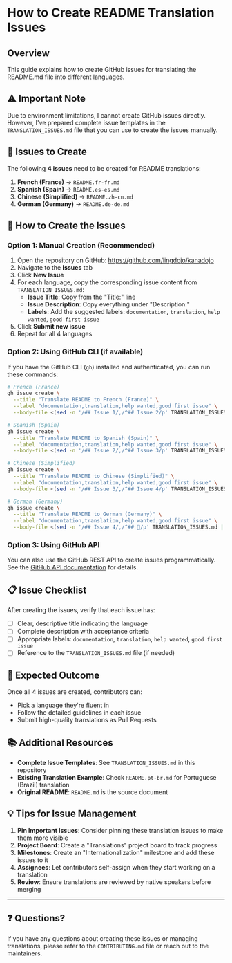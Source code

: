 # How to Create README Translation Issues

## Overview

This guide explains how to create GitHub issues for translating the README.md file into different languages.

## ⚠️ Important Note

Due to environment limitations, I cannot create GitHub issues directly. However, I've prepared complete issue templates in the `TRANSLATION_ISSUES.md` file that you can use to create the issues manually.

## 📝 Issues to Create

The following **4 issues** need to be created for README translations:

1. **French (France)** → `README.fr-fr.md`
2. **Spanish (Spain)** → `README.es-es.md`
3. **Chinese (Simplified)** → `README.zh-cn.md`
4. **German (Germany)** → `README.de-de.md`

## 🚀 How to Create the Issues

### Option 1: Manual Creation (Recommended)

1. Open the repository on GitHub: https://github.com/lingdojo/kanadojo
2. Navigate to the **Issues** tab
3. Click **New Issue**
4. For each language, copy the corresponding issue content from `TRANSLATION_ISSUES.md`:
   - **Issue Title**: Copy from the "Title:" line
   - **Issue Description**: Copy everything under "Description:"
   - **Labels**: Add the suggested labels: `documentation`, `translation`, `help wanted`, `good first issue`
5. Click **Submit new issue**
6. Repeat for all 4 languages

### Option 2: Using GitHub CLI (if available)

If you have the GitHub CLI (`gh`) installed and authenticated, you can run these commands:

```bash
# French (France)
gh issue create \
  --title "Translate README to French (France)" \
  --label "documentation,translation,help wanted,good first issue" \
  --body-file <(sed -n '/## Issue 1/,/^## Issue 2/p' TRANSLATION_ISSUES.md | sed '1d;$d')

# Spanish (Spain)
gh issue create \
  --title "Translate README to Spanish (Spain)" \
  --label "documentation,translation,help wanted,good first issue" \
  --body-file <(sed -n '/## Issue 2/,/^## Issue 3/p' TRANSLATION_ISSUES.md | sed '1d;$d')

# Chinese (Simplified)
gh issue create \
  --title "Translate README to Chinese (Simplified)" \
  --label "documentation,translation,help wanted,good first issue" \
  --body-file <(sed -n '/## Issue 3/,/^## Issue 4/p' TRANSLATION_ISSUES.md | sed '1d;$d')

# German (Germany)
gh issue create \
  --title "Translate README to German (Germany)" \
  --label "documentation,translation,help wanted,good first issue" \
  --body-file <(sed -n '/## Issue 4/,/^## 📌/p' TRANSLATION_ISSUES.md | sed '1d;$d')
```

### Option 3: Using GitHub API

You can also use the GitHub REST API to create issues programmatically. See the [GitHub API documentation](https://docs.github.com/en/rest/issues/issues#create-an-issue) for details.

## 📋 Issue Checklist

After creating the issues, verify that each issue has:

- [ ] Clear, descriptive title indicating the language
- [ ] Complete description with acceptance criteria
- [ ] Appropriate labels: `documentation`, `translation`, `help wanted`, `good first issue`
- [ ] Reference to the `TRANSLATION_ISSUES.md` file (if needed)

## 🎯 Expected Outcome

Once all 4 issues are created, contributors can:
- Pick a language they're fluent in
- Follow the detailed guidelines in each issue
- Submit high-quality translations as Pull Requests

## 📚 Additional Resources

- **Complete Issue Templates**: See `TRANSLATION_ISSUES.md` in this repository
- **Existing Translation Example**: Check `README.pt-br.md` for Portuguese (Brazil) translation
- **Original README**: `README.md` is the source document

## 💡 Tips for Issue Management

1. **Pin Important Issues**: Consider pinning these translation issues to make them more visible
2. **Project Board**: Create a "Translations" project board to track progress
3. **Milestones**: Create an "Internationalization" milestone and add these issues to it
4. **Assignees**: Let contributors self-assign when they start working on a translation
5. **Review**: Ensure translations are reviewed by native speakers before merging

---

## ❓ Questions?

If you have any questions about creating these issues or managing translations, please refer to the `CONTRIBUTING.md` file or reach out to the maintainers.
